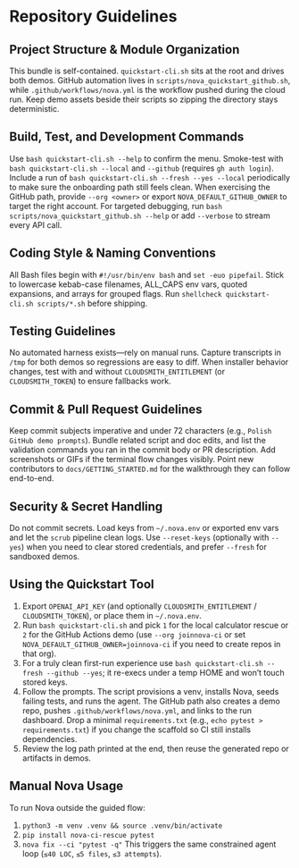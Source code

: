 # Repository Guidelines

## Project Structure & Module Organization
This bundle is self-contained. `quickstart-cli.sh` sits at the root and drives both demos. GitHub automation lives in `scripts/nova_quickstart_github.sh`, while `.github/workflows/nova.yml` is the workflow pushed during the cloud run. Keep demo assets beside their scripts so zipping the directory stays deterministic.

## Build, Test, and Development Commands
Use `bash quickstart-cli.sh --help` to confirm the menu. Smoke-test with `bash quickstart-cli.sh --local` and `--github` (requires `gh auth login`). Include a run of `bash quickstart-cli.sh --fresh --yes --local` periodically to make sure the onboarding path still feels clean. When exercising the GitHub path, provide `--org <owner>` or export `NOVA_DEFAULT_GITHUB_OWNER` to target the right account. For targeted debugging, run `bash scripts/nova_quickstart_github.sh --help` or add `--verbose` to stream every API call.

## Coding Style & Naming Conventions
All Bash files begin with `#!/usr/bin/env bash` and `set -euo pipefail`. Stick to lowercase kebab-case filenames, ALL_CAPS env vars, quoted expansions, and arrays for grouped flags. Run `shellcheck quickstart-cli.sh scripts/*.sh` before shipping.

## Testing Guidelines
No automated harness exists—rely on manual runs. Capture transcripts in `/tmp` for both demos so regressions are easy to diff. When installer behavior changes, test with and without `CLOUDSMITH_ENTITLEMENT` (or `CLOUDSMITH_TOKEN`) to ensure fallbacks work.

## Commit & Pull Request Guidelines
Keep commit subjects imperative and under 72 characters (e.g., `Polish GitHub demo prompts`). Bundle related script and doc edits, and list the validation commands you ran in the commit body or PR description. Add screenshots or GIFs if the terminal flow changes visibly. Point new contributors to `docs/GETTING_STARTED.md` for the walkthrough they can follow end-to-end.

## Security & Secret Handling
Do not commit secrets. Load keys from `~/.nova.env` or exported env vars and let the `scrub` pipeline clean logs. Use `--reset-keys` (optionally with `--yes`) when you need to clear stored credentials, and prefer `--fresh` for sandboxed demos.

## Using the Quickstart Tool
1. Export `OPENAI_API_KEY` (and optionally `CLOUDSMITH_ENTITLEMENT` / `CLOUDSMITH_TOKEN`), or place them in `~/.nova.env`.
2. Run `bash quickstart-cli.sh` and pick `1` for the local calculator rescue or `2` for the GitHub Actions demo (use `--org joinnova-ci` or set `NOVA_DEFAULT_GITHUB_OWNER=joinnova-ci` if you need to create repos in that org).
3. For a truly clean first-run experience use `bash quickstart-cli.sh --fresh --github --yes`; it re-execs under a temp HOME and won’t touch stored keys.
4. Follow the prompts. The script provisions a venv, installs Nova, seeds failing tests, and runs the agent. The GitHub path also creates a demo repo, pushes `.github/workflows/nova.yml`, and links to the run dashboard. Drop a minimal `requirements.txt` (e.g., `echo pytest > requirements.txt`) if you change the scaffold so CI still installs dependencies.
5. Review the log path printed at the end, then reuse the generated repo or artifacts in demos.

## Manual Nova Usage
To run Nova outside the guided flow:
1. `python3 -m venv .venv && source .venv/bin/activate`
2. `pip install nova-ci-rescue pytest`
3. `nova fix --ci "pytest -q"`
This triggers the same constrained agent loop (`≤40 LOC`, `≤5 files`, `≤3 attempts`).

